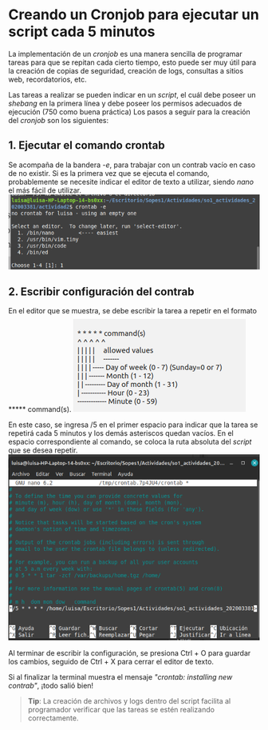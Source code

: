 # Creando un Cronjob para ejecutar un script cada 5 minutos

La implementación de un _cronjob_ es una manera sencilla de programar tareas para que se repitan cada cierto tiempo, esto puede ser muy útil para la creación de copias de seguridad, creación de logs, consultas a sitios web, recordatorios, etc.
 
Las tareas a realizar se pueden indicar en un _script_, el cuál debe poseer un _shebang_ en la primera línea y debe poseer los permisos adecuados de ejecución (750 como buena práctica) 
Los pasos a seguir para la creación del _cronjob_ son los siguientes:

## 1. Ejecutar el comando crontab

Se acompaña de la bandera _-e_, para trabajar con un contrab vacío en caso de no existir. Si es la primera vez que se ejecuta el comando, probablemente se necesite indicar el editor de texto a utilizar, siendo _nano_ el más fácil de utilizar. 
![Comando crontab](/actividad2/assets/Crontab1.png "Figura 1. Comando crontab")

## 2. Escribir configuración del contrab
En el editor que se muestra, se debe escribir la tarea a repetir en el formato ***** command(s). 
![Formato contrab](/actividad2/assets/Crontab2.png "Figura 2. Formato Contrab")

En este caso, se ingresa /5 en el primer espacio para indicar que la tarea se repetirá cada 5 minutos y los demás asteriscos quedan vacíos. En el espacio correspondiente al comando, se coloca la ruta absoluta del _script_ que se desea repetir. 
![Configuración de contrab](/actividad2/assets/Crontab3.png "Figura 3. Configuración Contrab")

Al terminar de escribir la configuración, se presiona Ctrl + O para guardar los cambios, seguido de Ctrl + X para cerrar el editor de texto.

Si al finalizar la terminal muestra el mensaje _"crontab: installing new contrab"_, ¡todo salió bien!

>**Tip**: La creación de archivos y logs dentro del script facilita al programador verificar que las tareas se estén realizando correctamente.

